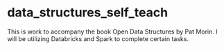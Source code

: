 # data_structures_self_teach
This is work to accompany the book Open Data Structures by Pat Morin. I will be utilizing Databricks and Spark to complete certain tasks. 
